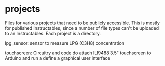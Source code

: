 # projects

Files for various projects that need to be publicly accessible. This is mostly for published Instructables, since a number of file types can't be uploaded to an Instructables. Each project is a directory.

lpg_sensor: sensor to measure LPG (C3H8) concentration

touchscreen: Circuitry and code do attach ILI9488 3.5" touchscreen to Arduino and run a define a graphical user interface

